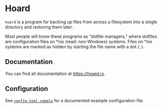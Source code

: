 # Hoard

`hoard` is a program for backing up files from across a filesystem into a single directory
and restoring them later.

Most people will know these programs as "dotfile managers," where dotfiles are configuration
files on *nix (read: non-Windows) systems. Files on *nix systems are marked as hidden by
starting the file name with a dot (`.`).

## Documentation

You can find all documentation at https://hoard.rs.

## Configuration

See [`config.toml.sample`](config.toml.sample) for a documented example configuration file.
